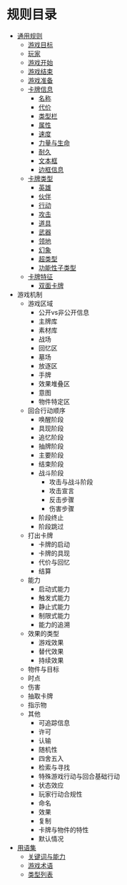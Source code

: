 # 规则目录

* [通用规则](tong-yong-gui-ze/)
  * [游戏目标](tong-yong-gui-ze/tong-yong-gui-ze-you-xi-mu-biao.md)
  * [玩家](tong-yong-gui-ze/tong-yong-gui-ze-wan-jia.md)
  * [游戏开始](tong-yong-gui-ze/tong-yong-gui-ze-you-xi-kai-shi.md)
  * [游戏结束](tong-yong-gui-ze/tong-yong-gui-ze-you-xi-jie-shu.md)
  * [游戏准备](tong-yong-gui-ze/tong-yong-gui-ze-you-xi-zhun-bei.md)
  * [卡牌信息](tong-yong-gui-ze/tong-yong-gui-ze-ka-pai-xin-xi/)
    * [名称](tong-yong-gui-ze/tong-yong-gui-ze-ka-pai-xin-xi/ka-pai-xin-xi-ming-cheng.md)
    * [代价](tong-yong-gui-ze/tong-yong-gui-ze-ka-pai-xin-xi/ka-pai-xin-xi-dai-jia.md)
    * [类型栏](tong-yong-gui-ze/tong-yong-gui-ze-ka-pai-xin-xi/ka-pai-xin-xi-lei-xing-lan.md)
    * [属性](tong-yong-gui-ze/tong-yong-gui-ze-ka-pai-xin-xi/ka-pai-xin-xi-shu-xing.md)
    * [速度](tong-yong-gui-ze/tong-yong-gui-ze-ka-pai-xin-xi/ka-pai-xin-xi-su-du.md)
    * [力量与生命](tong-yong-gui-ze/tong-yong-gui-ze-ka-pai-xin-xi/ka-pai-xin-xi-li-liang-yu-sheng-ming.md)
    * [耐久](tong-yong-gui-ze/tong-yong-gui-ze-ka-pai-xin-xi/ka-pai-xin-xi-nai-jiu.md)
    * [文本框](tong-yong-gui-ze/tong-yong-gui-ze-ka-pai-xin-xi/ka-pai-xin-xi-wen-ben-kuang.md)
    * [边框信息](tong-yong-gui-ze/tong-yong-gui-ze-ka-pai-xin-xi/ka-pai-xin-xi-bian-kuang-xin-xi.md)
  * [卡牌类型](tong-yong-gui-ze/tong-yong-gui-ze-ka-pai-lei-xing/)
    * [英雄](tong-yong-gui-ze/tong-yong-gui-ze-ka-pai-lei-xing/ka-pai-lei-xing-ying-xiong.md)
    * [伙伴](tong-yong-gui-ze/tong-yong-gui-ze-ka-pai-lei-xing/ka-pai-lei-xing-huo-ban.md)
    * [行动](tong-yong-gui-ze/tong-yong-gui-ze-ka-pai-lei-xing/ka-pai-lei-xing-xing-dong.md)
    * [攻击](tong-yong-gui-ze/tong-yong-gui-ze-ka-pai-lei-xing/ka-pai-lei-xing-gong-ji.md)
    * [道具](tong-yong-gui-ze/tong-yong-gui-ze-ka-pai-lei-xing/ka-pai-lei-xing-dao-ju.md)
    * [武器](tong-yong-gui-ze/tong-yong-gui-ze-ka-pai-lei-xing/ka-pai-lei-xing-wu-qi.md)
    * [领地](tong-yong-gui-ze/tong-yong-gui-ze-ka-pai-lei-xing/ka-pai-lei-xing-ling-di.md)
    * [幻象](tong-yong-gui-ze/tong-yong-gui-ze-ka-pai-lei-xing/ka-pai-lei-xing-huan-xiang.md)
    * [超类型](tong-yong-gui-ze/tong-yong-gui-ze-ka-pai-lei-xing/ka-pai-lei-xing-chao-lei-xing.md)
    * [功能性子类型](tong-yong-gui-ze/tong-yong-gui-ze-ka-pai-lei-xing/ka-pai-lei-xing-gong-neng-xing-zi-lei-xing.md)
  * [卡牌特征](tong-yong-gui-ze/tong-yong-gui-ze-ka-pai-te-zheng/)
    * [双面卡牌](tong-yong-gui-ze/tong-yong-gui-ze-ka-pai-te-zheng/shuang-mian-ka-pai.md)
* 游戏机制
  * &#x20;  游戏区域
    * 公开vs非公开信息
    * 主牌库
    * 素材库
    * 战场
    * 回忆区
    * 墓场
    * 放逐区
    * 手牌
    * 效果堆叠区
    * 意图
    * 物件特定区 &#x20;
  * 回合行动顺序
    * 唤醒阶段
    * 具现阶段
    * 追忆阶段
    * 抽牌阶段
    * 主要阶段
    * 结束阶段
    * 战斗阶段
      * 攻击与战斗阶段
      * 攻击宣言
      * 反击步骤
      * 伤害步骤
    * 阶段终止
    * 阶段跳过
  * 打出卡牌
    * 卡牌的启动
    * 卡牌的具现
    * 代价与回忆
    * 结算
  * 能力
    * 启动式能力
    * 触发式能力
    * 静止式能力
    * 制限式能力
    * 能力的追溯
  * 效果的类型
    * 游戏效果
    * 替代效果
    * 持续效果
  * 物件与目标
  * 时点
  * 伤害
  * 抽取卡牌
  * 指示物
  * 其他
    * 可追踪信息
    * 许可
    * 认输
    * 随机性
    * 四舍五入
    * 检索与寻找
    * 特殊游戏行动与回合基础行动
    * 状态效应
    * 玩家行动合规性
    * 命名
    * 效果
    * 复制
    * 卡牌与物件的特性
    * 默认情况
* [用语集](yong-yu-ji/)
  * [关键词与能力](yong-yu-ji/guan-jian-ci-yu-neng-li.md)
  * [游戏术语](yong-yu-ji/you-xi-shu-yu.md)
  * [类型列表](yong-yu-ji/lei-xing-lie-biao.md)
